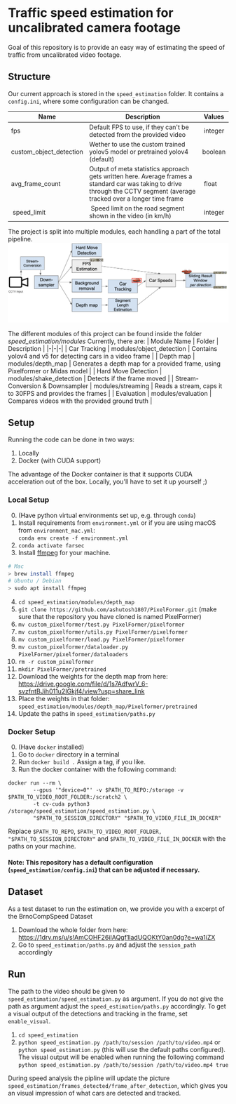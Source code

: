 # Traffic speed estimation for uncalibrated camera footage

Goal of this repository is to provide an easy way of estimating the speed of traffic from uncalibrated video footage.

## Structure

Our current approach is stored in the `speed_estimation` folder. It contains a `config.ini`, where some configuration
can be changed.

| Name                    | Description                                                                                                                                                                | Values   |
|-------------------------|----------------------------------------------------------------------------------------------------------------------------------------------------------------------------|----------|
| fps                     | Default FPS to use, if they can't be detected from the provided video                                                                                                      |  integer |
| custom_object_detection | Wether to use the custom trained yolov5 model or pretrained yolov4 (default)                                                                                               | boolean  |
| avg_frame_count         | Output of meta statistics approach gets written here. Average frames a standard car was taking to drive through the CCTV segment (average tracked over a longer time frame |  float   |
|  speed_limit            |  Speed limit on the road segment shown in the video (in km/h)                                                                                                              |  integer |

The project is split into multiple modules, each handling a part of the total pipeline.
![](.github/modules.png)

The different modules of this project can be found inside the folder *speed_estimation/modules*
Currently, there are:
| Module Name | Folder | Description |
|-|-|-|
| Car Tracking | modules/object_detection | Contains yolov4 and v5 for detecting cars in a video frame |
| Depth map | modules/depth_map | Generates a depth map for a provided frame, using Pixelformer or Midas model |
| Hard Move Detection | modules/shake_detection | Detects if the frame moved |
| Stream-Conversion & Downsampler | modules/streaming | Reads a stream, caps it to 30FPS and provides the frames |
| Evaluation | modules/evaluation | Compares videos with the provided ground truth |

## Setup

Running the code can be done in two ways:

1. Locally
2. Docker (with CUDA support)

The advantage of the Docker container is that it supports CUDA acceleration out of the box. Locally, you'll have to set
it up yourself ;)

### Local Setup

0. (Have python virtual environments set up, e.g. through `conda`)
1. Install requirements from `environment.yml` or if you are using macOS from `environment_mac.yml`:\
`conda env create -f environment.yml`
2. `conda activate farsec`
3. Install [ffmpeg](https://ffmpeg.org/) for your machine.

```sh
# Mac
> brew install ffmpeg
# Ubuntu / Debian
> sudo apt install ffmpeg
```
4. `cd speed_estimation/modules/depth_map`
5. `git clone https://github.com/ashutosh1807/PixelFormer.git` (make sure that the repository you have cloned is named 
PixelFormer)
6. `mv custom_pixelformer/test.py PixelFormer/pixelformer`
7. `mv custom_pixelformer/utils.py PixelFormer/pixelformer`
8. `mv custom_pixelformer/load.py PixelFormer/pixelformer`
9. `mv custom_pixelformer/dataloader.py PixelFormer/pixelformer/dataloaders`
10. `rm -r custom_pixelformer`
11. `mkdir PixelFormer/pretrained`
12. Download the weights for the depth map from
   here: https://drive.google.com/file/d/1s7AdfwrV_6-svzfntBJih011u2IGkjf4/view?usp=share_link
13. Place the weights in that folder: `speed_estimation/modules/depth_map/Pixelformer/pretrained`
14. Update the paths in `speed_estimation/paths.py`

### Docker Setup

0. (Have `docker` installed)
1. Go to `docker` directory in a terminal
2. Run `docker build .` Assign a tag, if you like.
3. Run the docker container with the following command:

```
docker run --rm \
        --gpus '"device=0"' -v $PATH_TO_REPO:/storage -v $PATH_TO_VIDEO_ROOT_FOLDER:/scratch2 \
        -t cv-cuda python3 /storage/speed_estimation/speed_estimation.py \
        "$PATH_TO_SESSION_DIRECTORY" "$PATH_TO_VIDEO_FILE_IN_DOCKER"
```

Replace `$PATH_TO_REPO`, `$PATH_TO_VIDEO_ROOT_FOLDER, "$PATH_TO_SESSION_DIRECTORY"` and `$PATH_TO_VIDEO_FILE_IN_DOCKER` with the paths on your
machine.

#### Note: This repository has a default configuration (`speed_estimation/config.ini`) that can be adjusted if necessary.

## Dataset

As a test dataset to run the estimation on, we provide you with a excerpt of the BrnoCompSpeed Dataset

1. Download the whole folder from here: https://1drv.ms/u/s!AmCOHF26iIAQgf1ladUQOKtY0an0dg?e=wa1iZX
2. Go to `speed_estimation/paths.py` and adjust the `session_path` accordingly

## Run

The path to the video should be given to `speed_estimation/speed_estimation.py` as argument.
If you do not give the path as argument adjust the `speed_estimation/paths.py` accordingly.
To get a visual output of the detections and tracking in the frame, set `enable_visual`.

1. `cd speed_estimation`
2. `python speed_estimation.py /path/to/session /path/to/video.mp4` or `python speed_estimation.py` (this will use the default paths configured).
The visual output will be enabled when running the following command `python speed_estimation.py /path/to/session /path/to/video.mp4 true`

During speed analysis the pipline will update the picture `speed_estimation/frames_detected/frame_after_detection`, which gives you an visual impression of what cars are detected and tracked.

